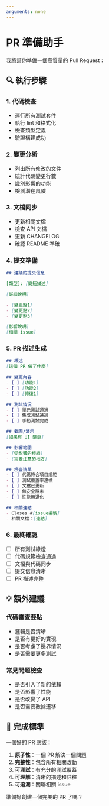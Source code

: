 ```yaml
---
arguments: none
---
```


# PR 準備助手

我將幫你準備一個高質量的 Pull Request：

## 🔍 執行步驟

### 1. 代碼檢查
- 運行所有測試套件
- 執行 lint 和格式化
- 檢查類型定義
- 驗證構建成功

### 2. 變更分析
- 列出所有修改的文件
- 統計代碼變更行數
- 識別影響的功能
- 檢測潛在風險

### 3. 文檔同步
- 更新相關文檔
- 檢查 API 文檔
- 更新 CHANGELOG
- 確認 README 準確

### 4. 提交準備
```markdown
## 建議的提交信息

[類型]: [簡短描述]

[詳細說明]

- [變更點1]
- [變更點2]
- [變更點3]

[影響說明]
[相關 issue]
```

### 5. PR 描述生成
```markdown
## 概述
[這個 PR 做了什麼]

## 變更內容
- [ ] [功能1]
- [ ] [功能2]
- [ ] [修復1]

## 測試情況
- [ ] 單元測試通過
- [ ] 集成測試通過
- [ ] 手動測試完成

## 截圖/演示
[如果有 UI 變更]

## 影響範圍
- [受影響的模組]
- [需要注意的地方]

## 檢查清單
- [ ] 代碼符合項目規範
- [ ] 測試覆蓋率達標
- [ ] 文檔已更新
- [ ] 無安全隱患
- [ ] 性能無退化

## 相關連結
- Closes #[issue編號]
- 相關文檔：[連結]
```

### 6. 最終確認
- [ ] 所有測試綠燈
- [ ] 代碼規範檢查通過
- [ ] 文檔與代碼同步
- [ ] 提交信息清晰
- [ ] PR 描述完整

## 💡 額外建議

### 代碼審查要點
- 邏輯是否清晰
- 是否有更好的實現
- 是否考慮了邊界情況
- 是否需要更多測試

### 常見問題檢查
- 是否引入了新的依賴
- 是否影響了性能
- 是否改變了 API
- 是否需要數據遷移

## 🎯 完成標準

一個好的 PR 應該：
1. **原子性**：一個 PR 解決一個問題
2. **完整性**：包含所有相關改動
3. **可測試**：有充分的測試覆蓋
4. **可理解**：清晰的描述和註釋
5. **可追溯**：關聯相關 issue

準備好創建一個完美的 PR 了嗎？